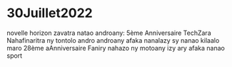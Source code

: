 # 30Juillet2022
novelle horizon
zavatra natao androany:
5ème Anniversaire TechZara Nahafinaritra ny tontolo andro androany
afaka nanalazy sy nanao kilaalo maro 
28ème aAnniversaire Faniry
nahazo ny motoany izy ary afaka nanao sport
